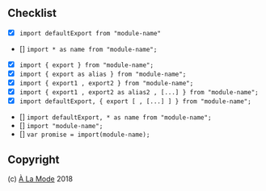 
## Checklist

- [x] `import defaultExport from "module-name"`
- [] `import * as name from "module-name";`
- [x] `import { export } from "module-name";`
- [x] `import { export as alias } from "module-name";`
- [x] `import { export1 , export2 } from "module-name";`
- [x] `import { export1 , export2 as alias2 , [...] } from "module-name";`
- [x] `import defaultExport, { export [ , [...] ] } from "module-name";`
- [] `import defaultExport, * as name from "module-name";`
- [] `import "module-name";`
- [] `var promise = import(module-name);`

## Copyright

(c) [À La Mode][1] 2018

[1]: https://alamode.cc
